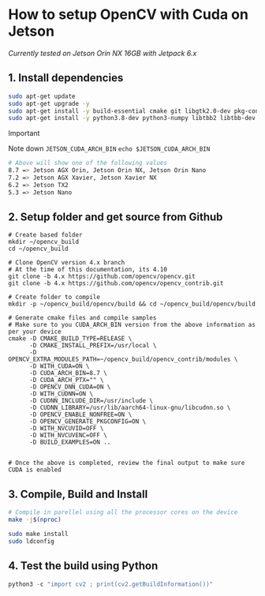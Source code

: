 # How to setup OpenCV with Cuda on Jetson 
_Currently tested on Jetson Orin NX 16GB with Jetpack 6.x_

## 1. Install dependencies
```bash
sudo apt-get update
sudo apt-get upgrade -y
sudo apt-get install -y build-essential cmake git libgtk2.0-dev pkg-config libavcodec-dev libavformat-dev libswscale-dev
sudo apt-get install -y python3.8-dev python3-numpy libtbb2 libtbb-dev libjpeg-dev libpng-dev libtiff-dev libdc1394-22-dev
```

> [!IMPORTANT] 
> Note down `JETSON_CUDA_ARCH_BIN`
> `echo $JETSON_CUDA_ARCH_BIN`

```bash
# Above will show one of the following values
8.7 => Jetson AGX Orin, Jetson Orin NX, Jetson Orin Nano 
7.2 => Jetson AGX Xavier, Jetson Xavier NX 
6.2 => Jetson TX2 
5.3 => Jetson Nano 
```

## 2. Setup folder and get source from Github

```
# Create based folder
mkdir ~/opencv_build
cd ~/opencv_build

# Clone OpenCV version 4.x branch
# At the time of this documentation, its 4.10
git clone -b 4.x https://github.com/opencv/opencv.git
git clone -b 4.x https://github.com/opencv/opencv_contrib.git

# Create folder to compile
mkdir -p ~/opencv_build/opencv/build && cd ~/opencv_build/opencv/build

# Generate cmake files and compile samples
# Make sure to you CUDA_ARCH_BIN version from the above information as per your device
cmake -D CMAKE_BUILD_TYPE=RELEASE \
      -D CMAKE_INSTALL_PREFIX=/usr/local \
      -D OPENCV_EXTRA_MODULES_PATH=~/opencv_build/opencv_contrib/modules \
      -D WITH_CUDA=ON \
      -D CUDA_ARCH_BIN=8.7 \
      -D CUDA_ARCH_PTX="" \
      -D OPENCV_DNN_CUDA=ON \
      -D WITH_CUDNN=ON \
      -D CUDNN_INCLUDE_DIR=/usr/include \
      -D CUDNN_LIBRARY=/usr/lib/aarch64-linux-gnu/libcudnn.so \
      -D OPENCV_ENABLE_NONFREE=ON \
      -D OPENCV_GENERATE_PKGCONFIG=ON \
      -D WITH_NVCUVID=OFF \
      -D WITH_NVCUVENC=OFF \
      -D BUILD_EXAMPLES=ON ..


# Once the above is completed, review the final output to make sure CUDA is enabled
```

## 3. Compile, Build and Install

```bash
# Compile in parellel using all the processor cores on the device
make -j$(nproc)

sudo make install
sudo ldconfig   
```

## 4. Test the build using Python
```python
python3 -c "import cv2 ; print(cv2.getBuildInformation())"
```